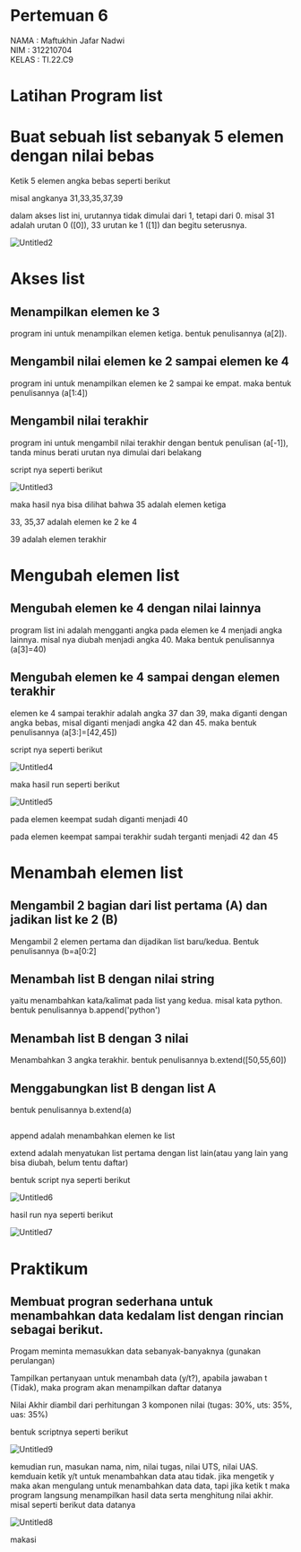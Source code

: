 # Pertemuan 6
NAMA   : Maftukhin Jafar Nadwi<br>
NIM    : 312210704 <br>
KELAS  : TI.22.C9 <br>

# Latihan Program list
# Buat sebuah list sebanyak 5 elemen dengan nilai bebas
<p> Ketik 5 elemen angka bebas seperti berikut<p>
<p> misal angkanya 31,33,35,37,39 <p>
<p> dalam akses list ini, urutannya tidak dimulai dari 1, tetapi dari 0. misal 31 adalah urutan 0 ([0]), 33 urutan ke 1 ([1]) dan begitu seterusnya. <p>

![Untitled2](https://user-images.githubusercontent.com/124107247/217919693-a36c1e65-560a-4b82-8a02-cc6ce68cd446.png)


# Akses list
## Menampilkan elemen ke 3
<p> program ini untuk menampilkan elemen ketiga. bentuk penulisannya (a[2]). <p> 

## Mengambil nilai elemen ke 2 sampai elemen ke 4
<p> program ini untuk menampilkan elemen ke 2 sampai ke empat. maka bentuk penulisannya (a[1:4])<p>

## Mengambil nilai terakhir
<p> program ini untuk mengambil nilai terakhir dengan bentuk penulisan (a[-1]), tanda minus berati urutan nya dimulai dari belakang <p>

<p> script nya seperti berikut <p>

![Untitled3](https://user-images.githubusercontent.com/124107247/217919888-50d172bc-0d9b-47f6-a111-24a95be4c60f.png)


<p>maka hasil nya bisa dilihat bahwa 35 adalah elemen ketiga<p>
<p> 33, 35,37 adalah elemen ke 2 ke 4<p>
<p> 39 adalah elemen terakhir <p>

# Mengubah elemen list
## Mengubah elemen ke 4 dengan nilai lainnya
<p> program list ini adalah mengganti angka pada elemen ke 4 menjadi angka lainnya. misal nya diubah menjadi angka 40. Maka bentuk penulisannya (a[3]=40)<p>

## Mengubah elemen ke 4 sampai dengan elemen terakhir
<p> elemen ke 4 sampai terakhir adalah angka 37 dan 39, maka diganti dengan angka bebas, misal diganti menjadi angka 42 dan 45. maka bentuk penulisannya (a[3:]=[42,45])<p>

<p> script nya seperti berikut <p>

![Untitled4](https://user-images.githubusercontent.com/124107247/217921027-7aa64860-c02f-4616-98b8-54126cf59d02.png)

<p> maka hasil run seperti berikut <p>

![Untitled5](https://user-images.githubusercontent.com/124107247/217921083-537097f6-4829-4681-a6cc-809e20b9109d.png)

<p> pada elemen keempat sudah diganti menjadi 40 <p>
<p> pada elemen keempat sampai terakhir sudah terganti menjadi 42 dan 45 <p>

# Menambah elemen list
## Mengambil 2 bagian dari list pertama (A) dan jadikan list ke 2 (B)
<p> Mengambil 2 elemen pertama dan dijadikan list baru/kedua. Bentuk penulisannya (b=a[0:2]<p>

## Menambah list B dengan nilai string
<p> yaitu menambahkan kata/kalimat pada list yang kedua. misal kata python. bentuk penulisannya b.append('python')

## Menambah list B dengan 3 nilai
<p> Menambahkan 3 angka terakhir. bentuk penulisannya b.extend([50,55,60])

## Menggabungkan list B dengan list A
<p> bentuk penulisannya b.extend(a)

##
<p> append adalah menambahkan elemen ke list<p>
<p> extend adalah menyatukan list pertama dengan list lain(atau yang lain yang bisa diubah, belum tentu daftar)<p>

<p> bentuk script nya seperti berikut <p>

![Untitled6](https://user-images.githubusercontent.com/124107247/217921144-9998d82c-8efe-4638-93de-dd9f4ef7159d.png)


<p> hasil run nya seperti berikut <p>

![Untitled7](https://user-images.githubusercontent.com/124107247/217921186-61e97056-1537-423f-8517-8e9e652d71ab.png)


# Praktikum
## Membuat progran sederhana untuk menambahkan data kedalam list dengan rincian sebagai berikut.
<p>Progam meminta memasukkan data sebanyak-banyaknya (gunakan perulangan)<p>
<p>Tampilkan pertanyaan untuk menambah data (y/t?), apabila jawaban t (Tidak), maka program akan menampilkan daftar datanya<p>
<p>Nilai Akhir diambil dari perhitungan 3 komponen nilai (tugas: 30%, uts: 35%, uas: 35%)<p>

<p> bentuk scriptnya seperti berikut <p>

![Untitled9](https://user-images.githubusercontent.com/124107247/217921729-b96be522-5fa3-4b51-b712-65ed22e6ea17.png)

<p> kemudian run, masukan nama, nim, nilai tugas, nilai UTS, nilai UAS. kemduain ketik y/t untuk menambahkan data atau tidak. jika mengetik y maka akan mengulang untuk menambahkan data data, tapi jika ketik t maka program langsung menampilkan hasil data serta menghitung nilai akhir. misal seperti berikut data datanya <p>

![Untitled8](https://user-images.githubusercontent.com/124107247/217921777-814ae369-9198-4d3a-acc7-a441a390f50a.png)
<p>makasi<p>
